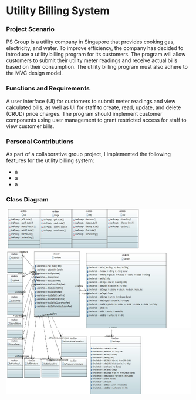 # Utility Billing System

### Project Scenario

PS Group is a utility company in Singapore that provides cooking gas, electricity, and water. To improve efficiency, the company has decided to introduce a utility billing program for its customers. The program will allow customers to submit their utility meter readings and receive actual bills based on their consumption. The utility billing program must also adhere to the MVC design model.

### Functions and Requirements

A user interface (UI) for customers to submit meter readings and view calculated bills, as well as UI for staff to create, read, update, and delete (CRUD) price charges. The program should implement customer components using user management to grant restricted access for staff to view customer bills.

### Personal Contributions

As part of a collaborative group project, I implemented the following features for the utility billing system:
- a
- a
- a


### Class Diagram
<img src="Photos/class1new.jpg" alt="Front" width="800" height="325"><br/>
<img src="Photos/class2new.jpg" alt="Front" width="800" height="175"><br/>
